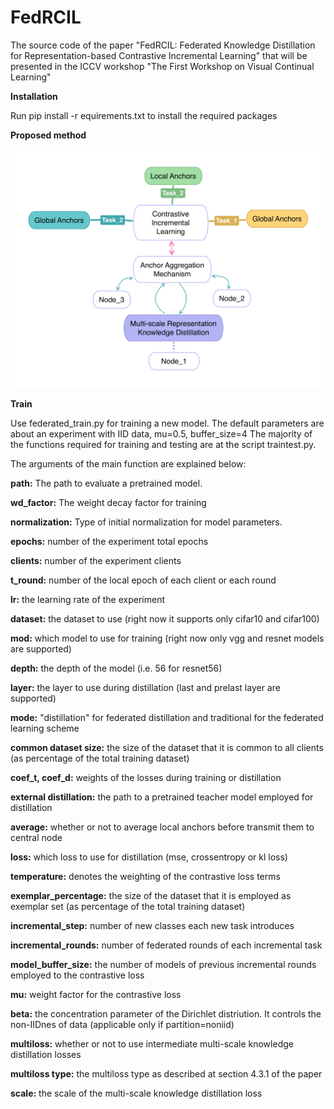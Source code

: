 # FedRCIL

The source code of the paper "FedRCIL: Federated Knowledge Distillation for Representation-based Contrastive Incremental Learning" that will be presented in the ICCV workshop "The First Workshop on Visual Continual Learning"

**Installation**

Run pip install -r equirements.txt to install the required packages

**Proposed method**

![model architecture image](https://github.com/chatzikon/FedRCIL/blob/main/images/FL_IL_scheme_iccv_generic_figure.png)


**Train**

Use federated_train.py for training a new model. The default parameters are about an experiment with IID data, mu=0.5, buffer_size=4
The majority of the functions required for training and testing are at the script traintest.py. 

The arguments of the main function are explained below:

**path:** The path to evaluate a pretrained model. 

**wd_factor:** The weight decay factor for training

**normalization:** Type of initial normalization for model parameters.

**epochs:** number of the experiment total epochs

**clients:** number of the experiment clients

**t_round:** number of the local epoch of each client or each round

**lr:** the learning rate of the experiment

**dataset:** the dataset to use (right now it supports only cifar10 and cifar100)

**mod:** which model to use for training (right now only vgg and resnet models are supported)

**depth:** the depth of the model (i.e. 56 for resnet56)

**layer:** the layer to use during distillation (last and prelast layer are supported)

**mode:** "distillation" for federated distillation and traditional for the federated learning scheme

**common dataset size:** the size of the dataset that it is common to all clients (as percentage of the total training dataset)

**coef_t, coef_d:** weights of the losses during training or distillation

**external distillation:** the path to a pretrained teacher model employed for distillation

**average:** whether or not to average local anchors before transmit them to central node

**loss:** which loss to use for distillation (mse, crossentropy or kl loss)

**temperature:** denotes the weighting of the contrastive loss terms

**exemplar_percentage:** the size of the dataset that it is employed as exemplar set (as percentage of the total training dataset)

**incremental_step:** number of new classes each new task introduces

**incremental_rounds:** number of federated rounds of each incremental task

**model_buffer_size:** the number of models of previous incremental rounds employed to the contrastive loss

**mu:** weight factor for the contrastive loss

**beta:** the concentration parameter of the Dirichlet distriution. It controls the non-IIDnes of data (applicable only if partition=noniid)

**multiloss:** whether or not to use intermediate multi-scale knowledge distillation losses

**multiloss type:** the multiloss type as described at section 4.3.1 of the paper

**scale:** the scale of the multi-scale knowledge distillation loss



